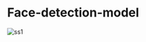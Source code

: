 # Face-detection-model
![ss1](https://github.com/user-attachments/assets/b06f0fef-ad65-4a5a-9aec-fa1b53c7050f)
